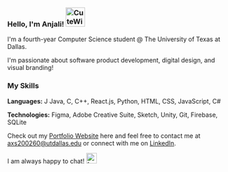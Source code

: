 ### Hello, I'm Anjali! <a href="https://emoji.gg/emoji/2614-cutewiggle"><img src="https://cdn3.emoji.gg/emojis/2614-cutewiggle.gif" width="44px" height="44px" alt="CuteWiggle"></a>

I'm a fourth-year Computer Science student @ The University of Texas at Dallas.

I'm passionate about software product development, digital design, and visual branding!

### My Skills 
**Languages:** J Java, C, C++, React.js, Python, HTML, CSS, JavaScript, C#

**Technologies:** Figma, Adobe Creative Suite, Sketch, Unity, Git, Firebase, SQLite 

Check out my [Portfolio Website](https://anjali-singh.com/) here and feel free to contact me at axs200260@utdallas.edu or connect with me on [LinkedIn](https://www.linkedin.com/in/anjali-singh-6514b520b/). 

I am always happy to chat! <a href="https://emoji.gg/emoji/6018-fcbfeebcaecacab"><img src="https://cdn3.emoji.gg/emojis/6018-fcbfeebcaecacab.gif" width="24px" height="24px" alt="fcbfeebcaecacab"></a>
